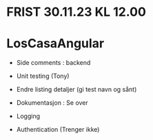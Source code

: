 # FRIST 30.11.23 KL 12.00
# LosCasaAngular 

- Side comments : backend
- Unit testing (Tony)
- Endre listing detaljer (gi test navn og sånt)
- Dokumentasjon : Se over
- Logging
  
- Authentication  (Trenger ikke)

